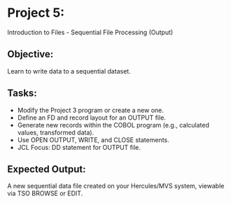 # Project 5: 
Introduction to Files - Sequential File Processing (Output)

## Objective: 
Learn to write data to a sequential dataset.

## Tasks:
- Modify the Project 3 program or create a new one.
- Define an FD and record layout for an OUTPUT file.
- Generate new records within the COBOL program (e.g., calculated values, transformed data).
- Use OPEN OUTPUT, WRITE, and CLOSE statements.
- JCL Focus: DD statement for OUTPUT file.

## Expected Output: 
A new sequential data file created on your Hercules/MVS system, viewable via TSO BROWSE or EDIT.

